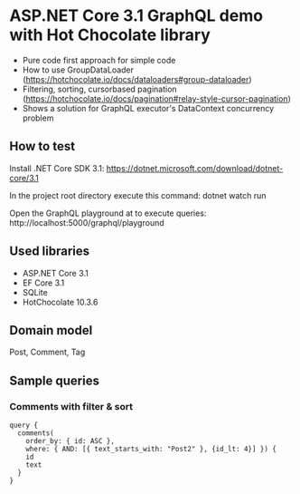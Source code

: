 # ASP.NET Core 3.1 GraphQL demo with Hot Chocolate library
 - Pure code first approach for simple code
 - How to use GroupDataLoader (https://hotchocolate.io/docs/dataloaders#group-dataloader)
 - Filtering, sorting, cursorbased pagination (https://hotchocolate.io/docs/pagination#relay-style-cursor-pagination)
 - Shows a solution for GraphQL executor's DataContext concurrency problem

## How to test
Install .NET Core SDK 3.1: https://dotnet.microsoft.com/download/dotnet-core/3.1

In the project root directory execute this command: dotnet watch run

Open the GraphQL playground at to execute queries: http://localhost:5000/graphql/playground

## Used libraries
 - ASP.NET Core 3.1
 - EF Core 3.1
 - SQLite
 - HotChocolate 10.3.6

## Domain model
Post, Comment, Tag

## Sample queries

### Comments with filter & sort

```
query {
  comments(
    order_by: { id: ASC }, 
    where: { AND: [{ text_starts_with: "Post2" }, {id_lt: 4}] }) {
    id
    text
  }
}
```
